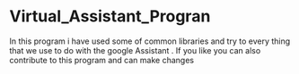 # Virtual_Assistant_Progran
In this program i have used some of common libraries and try to every thing that we use to do with the google Assistant . If you like you can also contribute to this program and can make changes 
